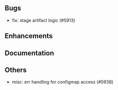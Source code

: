 ## Bugs
- fix: stage artifact logic  (#5913)
## Enhancements
## Documentation
## Others
- misc: err handling for configmap access (#5938)
